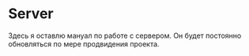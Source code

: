 # Server
Здесь я оставлю мануал по работе с сервером. 
Он будет постоянно обновляться по мере продвидения проекта. 
